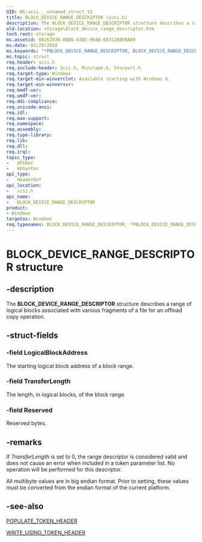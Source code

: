 ```yaml
---
UID: NS:scsi.__unnamed_struct_15
title: BLOCK_DEVICE_RANGE_DESCRIPTOR (scsi.h)
description: The BLOCK_DEVICE_RANGE_DESCRIPTOR structure describes a range of logical blocks associated with various fragments of a file for an offload copy operation.
old-location: storage\block_device_range_descriptor.htm
tech.root: storage
ms.assetid: 6B262D38-8BD6-43B5-96AB-6D311B8EBA88
ms.date: 03/29/2018
ms.keywords: "*PBLOCK_DEVICE_RANGE_DESCRIPTOR, BLOCK_DEVICE_RANGE_DESCRIPTOR, BLOCK_DEVICE_RANGE_DESCRIPTOR structure [Storage Devices], PBLOCK_DEVICE_RANGE_DESCRIPTOR, PBLOCK_DEVICE_RANGE_DESCRIPTOR structure pointer [Storage Devices], scsi/BLOCK_DEVICE_RANGE_DESCRIPTOR, scsi/PBLOCK_DEVICE_RANGE_DESCRIPTOR, storage.block_device_range_descriptor"
ms.topic: struct
req.header: scsi.h
req.include-header: Scsi.h, Minitape.h, Storport.h
req.target-type: Windows
req.target-min-winverclnt: Available starting with Windows 8.
req.target-min-winversvr: 
req.kmdf-ver: 
req.umdf-ver: 
req.ddi-compliance: 
req.unicode-ansi: 
req.idl: 
req.max-support: 
req.namespace: 
req.assembly: 
req.type-library: 
req.lib: 
req.dll: 
req.irql: 
topic_type:
-	APIRef
-	kbSyntax
api_type:
-	HeaderDef
api_location:
-	scsi.h
api_name:
-	BLOCK_DEVICE_RANGE_DESCRIPTOR
product:
- Windows
targetos: Windows
req.typenames: BLOCK_DEVICE_RANGE_DESCRIPTOR, *PBLOCK_DEVICE_RANGE_DESCRIPTOR
---
```


# BLOCK_DEVICE_RANGE_DESCRIPTOR structure


## -description


The <b>BLOCK_DEVICE_RANGE_DESCRIPTOR</b> structure describes a range of logical blocks associated with various fragments of a file for an offload copy operation.


## -struct-fields




### -field LogicalBlockAddress

The starting logical block address of a block range.


### -field TransferLength

The length, in logical blocks, of the block range.


### -field Reserved

Reserved bytes.


## -remarks



If <i>TransferLength</i> is set to 0, the range descriptor is considered valid and does not cause an error when included in a token parameter list. No operation will be performed for this descriptor.

All multibyte values are in big endian format. Prior to setting, these values must be converted from the endian format of the current platform.




## -see-also




<a href="https://msdn.microsoft.com/library/windows/hardware/hh967730">POPULATE_TOKEN_HEADER</a>



<a href="https://msdn.microsoft.com/library/windows/hardware/hh967746">WRITE_USING_TOKEN_HEADER</a>
 

 

